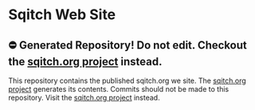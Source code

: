 Sqitch Web Site
===============

## ⛔️ Generated Repository! Do not edit. Checkout the [sqitch.org project] instead.

This repository contains the published sqitch.org we site. The [sqitch.org
project] generates its contents. Commits should not be made to this repository.
Visit the [sqitch.org project] instead.

 [sqitch.org project]: https://github.com/sqitchers/sqitch.org
